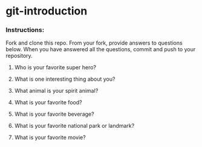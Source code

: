 # git-introduction

### Instructions:

Fork and clone this repo.
From your fork, provide answers to questions below.
When you have answered all the questions, commit and push to your repository.

1. Who is your favorite super hero?

2. What is one interesting thing about you?

3. What animal is your spirit animal?

4. What is your favorite food?

5. What is your favorite beverage?

6. What is your favorite national park or landmark?

7. What is your favorite movie?
